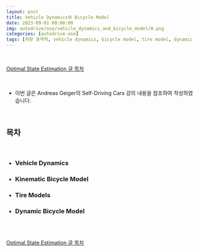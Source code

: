 ```yaml
---
layout: post
title: Vehicle Dynamics와 Bicycle Model
date: 2023-09-01 00:00:00
img: autodrive/ose/vehicle_dynamics_and_bicycle_model/0.png
categories: [autodrive-ose] 
tags: [차량 동역학, vehicle dynamics, bicycle model, tire model, dynamic bicycle model] # add tag
---
```


<br>

[Optimal State Estimation 글 목차](https://gaussian37.github.io/autodrive-ose-table/)

<br>

- 이번 글은 Andreas Geiger의 Self-Driving Cars 강의 내용을 참조하여 작성하였습니다.

<br>

## **목차**

<br>

- ### Vehicle Dynamics
- ### Kinematic Bicycle Model
- ### Tire Models
- ### Dynamic Bicycle Model

<br>






<br>

[Optimal State Estimation 글 목차](https://gaussian37.github.io/autodrive-ose-table/)

<br>